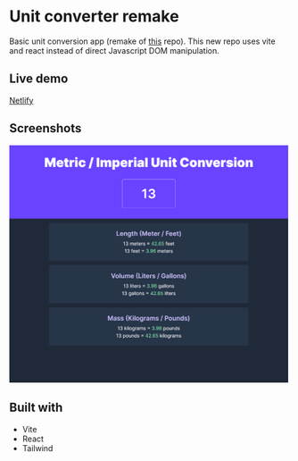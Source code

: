 # Unit converter remake

Basic unit conversion app (remake of [this](https://github.com/FelixHPerez/unit-converter) repo). This new repo uses vite and react instead of direct Javascript DOM manipulation.

## Live demo

[Netlify](https://flx-unit-converter.netlify.app/)

## Screenshots

<img src="./screenshots/1.png" alt="Full application view" width="500px" />

## Built with

- Vite
- React
- Tailwind
